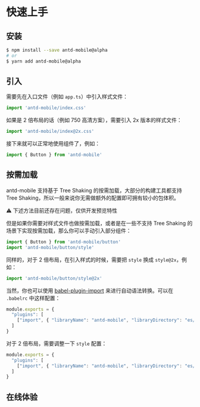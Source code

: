 # 快速上手

## 安装

```bash
$ npm install --save antd-mobile@alpha
# or
$ yarn add antd-mobile@alpha
```

## 引入

需要先在入口文件（例如 `app.ts`）中引入样式文件：

```js
import 'antd-mobile/index.css'
```

如果是 2 倍布局的话（例如 750 高清方案），需要引入 2x 版本的样式文件：

```js
import 'antd-mobile/index@2x.css'
```

接下来就可以正常地使用组件了，例如：

```js
import { Button } from 'antd-mobile'
```

## 按需加载

antd-mobile 支持基于 Tree Shaking 的按需加载，大部分的构建工具都支持 Tree Shaking，所以一般来说你无需做额外的配置即可拥有较小的包体积。

<Alert> ⚠️ 下述方法目前还存在问题，仅供开发预览特性</Alert>

但是如果你需要对样式文件也做按需加载，或者是在一些不支持 Tree Shaking 的场景下实现按需加载，那么你可以手动引入部分组件：

```js
import { Button } from 'antd-mobile/button'
import 'antd-mobile/button/style'
```

同样的，对于 2 倍布局，在引入样式的时候，需要把 `style` 换成 `style@2x`，例如：

```js
import 'antd-mobile/button/style@2x'
```

当然，你也可以使用 [babel-plugin-import](https://github.com/ant-design/babel-plugin-import) 来进行自动语法转换。可以在 `.babelrc` 中这样配置：

```js
module.exports = {
  "plugins": [
    ["import", { "libraryName": "antd-mobile", "libraryDirectory": "es/components", "style": true}]
  ]
}
```

对于 2 倍布局，需要调整一下 `style` 配置：

```js
module.exports = {
  "plugins": [
    ["import", { "libraryName": "antd-mobile", "libraryDirectory": "es/components", "style": (name) => `${name}/style@2x`}]
  ]
}
```

## 在线体验

<code src="./codesandbox.tsx" inline></code>
